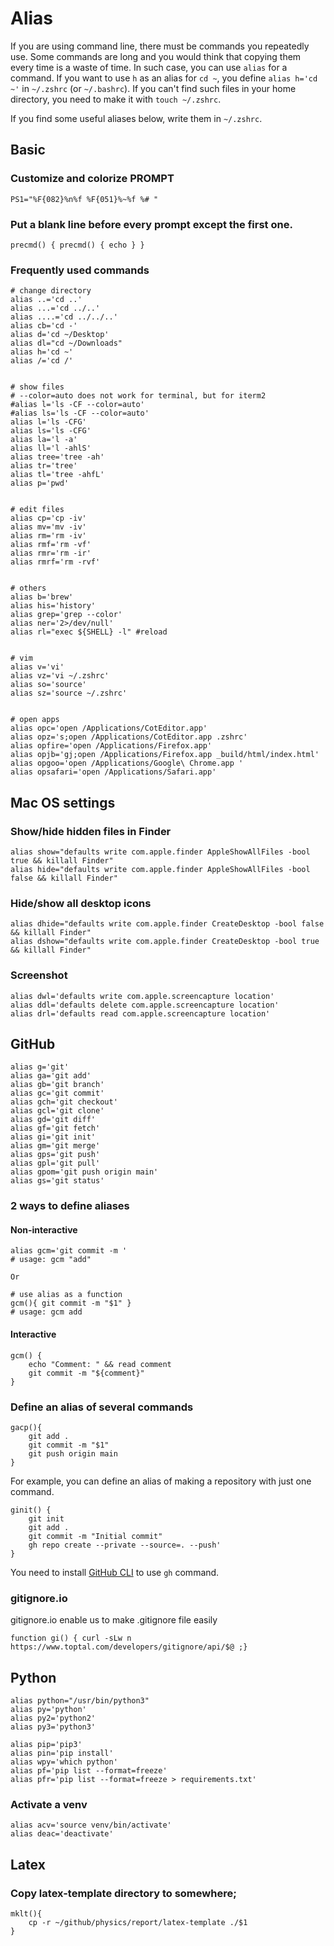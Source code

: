 # Alias

If you are using command line, there must be commands you repeatedly use.
Some commands are long and you would think that copying them every time is a waste of time. In such case, you can use `alias` for a command. If you want to use `h` as an alias for `cd ~`, you define `alias h='cd ~'` in `~/.zshrc` (or `~/.bashrc`). If you can't find such files in your home directory, you need to make it with `touch ~/.zshrc`.

If you find some useful aliases below, write them in `~/.zshrc`.

## Basic

### Customize and colorize PROMPT
```
PS1="%F{082}%n%f %F{051}%~%f %# "
```

### Put a blank line before every prompt except the first one.
```
precmd() { precmd() { echo } }
```

### Frequently used commands

```
# change directory
alias ..='cd ..'
alias ...='cd ../..'
alias ....='cd ../../..'
alias cb='cd -'
alias d='cd ~/Desktop'
alias dl="cd ~/Downloads"
alias h='cd ~'
alias /='cd /'


# show files
# --color=auto does not work for terminal, but for iterm2
#alias l='ls -CF --color=auto'
#alias ls='ls -CF --color=auto'
alias l='ls -CFG'
alias ls='ls -CFG'
alias la='l -a'
alias ll='l -ahlS'
alias tree='tree -ah'
alias tr='tree'
alias tl='tree -ahfL'
alias p='pwd'


# edit files
alias cp='cp -iv'
alias mv='mv -iv'
alias rm='rm -iv'
alias rmf='rm -vf'
alias rmr='rm -ir'
alias rmrf='rm -rvf'


# others
alias b='brew'
alias his='history'
alias grep='grep --color'
alias ner='2>/dev/null'
alias rl="exec ${SHELL} -l" #reload


# vim
alias v='vi'
alias vz='vi ~/.zshrc'
alias so='source'
alias sz='source ~/.zshrc'


# open apps
alias opc='open /Applications/CotEditor.app'
alias opz='s;open /Applications/CotEditor.app .zshrc'
alias opfire='open /Applications/Firefox.app'
alias opjb='gj;open /Applications/Firefox.app _build/html/index.html'
alias opgoo='open /Applications/Google\ Chrome.app '
alias opsafari='open /Applications/Safari.app'
``` 

## Mac OS settings
### Show/hide hidden files in Finder
```
alias show="defaults write com.apple.finder AppleShowAllFiles -bool true && killall Finder"
alias hide="defaults write com.apple.finder AppleShowAllFiles -bool false && killall Finder"
``` 

### Hide/show all desktop icons
```
alias dhide="defaults write com.apple.finder CreateDesktop -bool false && killall Finder"
alias dshow="defaults write com.apple.finder CreateDesktop -bool true && killall Finder"
```

### Screenshot
```
alias dwl='defaults write com.apple.screencapture location'
alias ddl='defaults delete com.apple.screencapture location'
alias drl='defaults read com.apple.screencapture location'
``` 


## GitHub
```
alias g='git'
alias ga='git add'
alias gb='git branch'
alias gc='git commit'
alias gch='git checkout'
alias gcl='git clone'
alias gd='git diff'
alias gf='git fetch'
alias gi='git init'
alias gm='git merge'
alias gps='git push'
alias gpl='git pull'
alias gpom='git push origin main'
alias gs='git status'
```
### 2 ways to define aliases
#### Non-interactive
```
alias gcm='git commit -m '
# usage: gcm "add"

Or

# use alias as a function
gcm(){ git commit -m "$1" }
# usage: gcm add
```

#### Interactive
```
gcm() {
	echo "Comment: " && read comment
	git commit -m "${comment}"
}
```


### Define an alias of several commands
```
gacp(){
	git add .
	git commit -m "$1"
	git push origin main
}
```

For example, you can define an alias of making a repository with just one command.
```
ginit() {
	git init
	git add .
	git commit -m "Initial commit"
	gh repo create --private --source=. --push'
}
```
You need to install [GitHub CLI](https://cli.github.com/) to use `gh` command.

### gitignore.io
gitignore.io enable us to make .gitignore file easily
```
function gi() { curl -sLw n https://www.toptal.com/developers/gitignore/api/$@ ;}
```

## Python
```
alias python="/usr/bin/python3"
alias py='python'
alias py2='python2'
alias py3='python3'

alias pip='pip3'
alias pin='pip install'
alias wpy='which python'
alias pf='pip list --format=freeze'
alias pfr='pip list --format=freeze > requirements.txt'
```

### Activate a venv
```
alias acv='source venv/bin/activate'
alias deac='deactivate'
```

## Latex
### Copy latex-template directory to somewhere;
```
mklt(){
	cp -r ~/github/physics/report/latex-template ./$1
}
```
